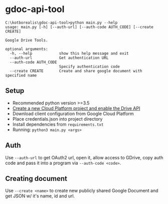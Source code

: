 # gdoc-api-tool

```shell script
C:\kotborealis\gdoc-api-tool>python main.py --help
usage: main.py [-h] [--auth-url] [--auth-code AUTH_CODE] [--create CREATE]

Google Drive Tools.

optional arguments:
  -h, --help            show this help message and exit
  --auth-url            Get authentication URL
  --auth-code AUTH_CODE
                        Specify authentication code
  --create CREATE       Create and share google document with specified name
```

## Setup

* Recommended python version >=3.5
* [Create a new Cloud Platform project and enable the Drive API](https://developers.google.com/drive/api/v3/quickstart/python)
* Download client configuration from Google Cloud Platform
* Place credentials.json into project directory
* Install dependencies from `requirements.txt`
* Running: `python3 main.py <args>`
    


## Auth

Use `--auth-url` to get OAuth2 url, open it, allow access to GDrive, 
copy auth code and pass it into a program via `--auth-code <code>`.

## Creating document

Use `--create <name>` to create new publicly shared Google Document and get JSON w/ it's name, id and url.